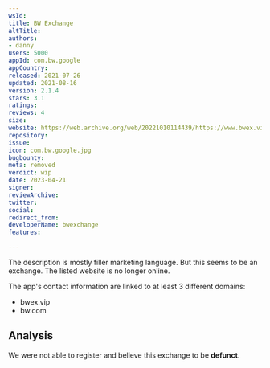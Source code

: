```yaml
---
wsId: 
title: BW Exchange
altTitle: 
authors:
- danny
users: 5000
appId: com.bw.google
appCountry: 
released: 2021-07-26
updated: 2021-08-16
version: 2.1.4
stars: 3.1
ratings: 
reviews: 4
size: 
website: https://web.archive.org/web/20221010114439/https://www.bwex.vip/
repository: 
issue: 
icon: com.bw.google.jpg
bugbounty: 
meta: removed
verdict: wip
date: 2023-04-21
signer: 
reviewArchive: 
twitter: 
social: 
redirect_from: 
developerName: bwexchange
features: 

---
```


The description is mostly filler marketing language. But this seems to be an exchange. The listed website is no longer online. 

The app's contact information are linked to at least 3 different domains:

- bwex.vip
- bw.com 

## Analysis 

We were not able to register and believe this exchange to be **defunct**. 
